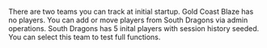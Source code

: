 There are two teams you can track at initial startup.
Gold Coast Blaze has no players. You can add or move players from South Dragons via admin operations.
South Dragons has 5 inital players with session history seeded. You can select this team to test full functions.
